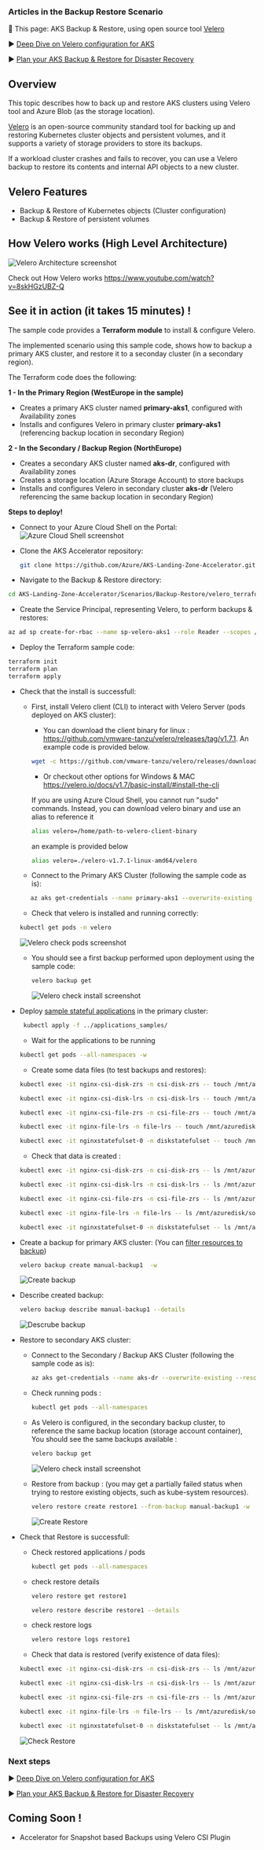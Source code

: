 ### Articles in the Backup Restore Scenario
🚩 This page: AKS Backup & Restore, using open source tool [Velero](https://velero.io) 

:arrow_forward: [Deep Dive on Velero configuration for AKS](./velero_terraform_sample)

:arrow_forward: [Plan your AKS Backup & Restore for Disaster Recovery](./plan_backup_restore.md)

## Overview

This topic describes how to back up and restore AKS clusters using Velero tool and Azure Blob (as the storage location). 

[Velero](https://velero.io) is an open-source community standard tool for backing up and restoring Kubernetes cluster objects and persistent volumes, and it supports a variety of storage providers to store its backups.

If a workload cluster crashes and fails to recover, you can use a Velero backup to restore its contents and internal API objects to a new cluster.

## Velero Features

- Backup & Restore of Kubernetes objects (Cluster configuration)
- Backup & Restore of persistent volumes


## How Velero works (High Level Architecture)

![Velero Architecture screenshot](./media/architecture_velero.png)

Check out How Velero works  https://www.youtube.com/watch?v=8skHGzUBZ-Q

## See it in action (it takes 15 minutes) !

The sample code provides a **Terraform module** to install & configure Velero.


The implemented scenario using this sample code, shows how to backup a primary AKS cluster, and restore it to a seconday cluster (in a secondary region).

The Terraform code does the following:

**1 - In the Primary Region (WestEurope in the sample)**
- Creates a primary AKS cluster named **primary-aks1**, configured with Availability zones
- Installs and configures Velero in primary cluster **primary-aks1** (referencing backup location in secondary Region)

**2 - In the Secondary / Backup Region (NorthEurope)**
- Creates a secondary AKS cluster named **aks-dr**, configured with Availability zones
- Creates a storage location (Azure Storage Account) to store backups 
- Installs and configures Velero in secondary cluster **aks-dr** (Velero referencing the same backup location in secondary Region)


**Steps to deploy!**

* Connect to your Azure Cloud Shell on the Portal:
![Azure Cloud Shell screenshot](./media/cloud_shell.png)

* Clone the AKS Accelerator repository: 
    ```bash
    git clone https://github.com/Azure/AKS-Landing-Zone-Accelerator.git
    ```

* Navigate to the Backup & Restore directory:
```bash
cd AKS-Landing-Zone-Accelerator/Scenarios/Backup-Restore/velero_terraform_sample
```

* Create the Service Principal, representing Velero, to perform backups & restores:

```bash
az ad sp create-for-rbac --name sp-velero-aks1 --role Reader --scopes /subscriptions/{subscriptionId}
```

* Deploy the Terraform sample code:

```bash
terraform init
terraform plan
terraform apply
```

* Check that the install is successfull: 
  - First, install Velero client (CLI) to interact with Velero Server (pods deployed on AKS cluster):
       - You can download the client binary for linux : https://github.com/vmware-tanzu/velero/releases/tag/v1.7.1. An example code is provided below.
       ```bash
       wget -c https://github.com/vmware-tanzu/velero/releases/download/v1.7.1/velero-v1.7.1-linux-amd64.tar.gz -O - | tar -xz
       ```
       - Or checkout other options for Windows & MAC  https://velero.io/docs/v1.7/basic-install/#install-the-cli

    If you are using Azure Cloud Shell, you cannot run "sudo" commands. Instead, you can download velero binary and use an alias to reference it
     ```bash
     alias velero=/home/path-to-velero-client-binary
    ``` 
    an example is provided below
    ```bash
    alias velero=./velero-v1.7.1-linux-amd64/velero
    ```


  - Connect to the Primary AKS Cluster (following the sample code as is): 
  ```bash
     az aks get-credentials --name primary-aks1 --overwrite-existing --resource-group primary-aks1
  ```
  
   - Check that velero is installed and running correctly: 
    ```bash
    kubectl get pods -n velero
    ```
     ![Velero check pods screenshot](./media/velero_check_pods.png)
  
  - You should see a first backup performed upon deployment using the sample code:
    ```bash
    velero backup get
    ```
    ![Velero check install screenshot](./media/velero_check_install.png)
  
  

* Deploy [sample stateful applications](./applications_samples/) in the primary cluster:

   ```bash
    kubectl apply -f ../applications_samples/
  ```

   - Wait for the applications to be running
    ```bash
    kubectl get pods --all-namespaces -w
    ```
   - Create some data files (to test backups and restores):
  ```bash
  kubectl exec -it nginx-csi-disk-zrs -n csi-disk-zrs -- touch /mnt/azuredisk/some-data-file.txt
  ```
  ```bash
  kubectl exec -it nginx-csi-disk-lrs -n csi-disk-lrs -- touch /mnt/azuredisk/some-data-file.txt
  ```
  ```bash
  kubectl exec -it nginx-csi-file-zrs -n csi-file-zrs -- touch /mnt/azuredisk/some-data-file.txt
  ```
  ```bash
  kubectl exec -it nginx-file-lrs -n file-lrs -- touch /mnt/azuredisk/some-data-file.txt
  ```
  ```bash
  kubectl exec -it nginxstatefulset-0 -n diskstatefulset -- touch /mnt/azuredisk/some-data-file.txt
  ```



    
  

     - Check that data is created :
  ```bash
  kubectl exec -it nginx-csi-disk-zrs -n csi-disk-zrs -- ls /mnt/azuredisk/some-data-file.txt
  ```
  ```bash
  kubectl exec -it nginx-csi-disk-lrs -n csi-disk-lrs -- ls /mnt/azuredisk/some-data-file.txt
  ```
  ```bash
  kubectl exec -it nginx-csi-file-zrs -n csi-file-zrs -- ls /mnt/azuredisk/some-data-file.txt
  ```
  ```bash
  kubectl exec -it nginx-file-lrs -n file-lrs -- ls /mnt/azuredisk/some-data-file.txt
  ```
  ```bash
  kubectl exec -it nginxstatefulset-0 -n diskstatefulset -- ls /mnt/azuredisk/some-data-file.txt
  ```

* Create a backup for primary AKS cluster: (You can [filter resources to backup](https://velero.io/docs/v1.8/resource-filtering/))

   ```bash
  velero backup create manual-backup1  -w
    ```
  ![Create backup](./media/create_backup.png)

* Describe created backup:

   ```bash
  velero backup describe manual-backup1 --details
    ```
     ![Descrube backup](./media/describe_backup.png)

* Restore to secondary AKS cluster:
  - Connect to the Secondary / Backup AKS Cluster (following the sample code as is): 
    ```bash
    az aks get-credentials --name aks-dr --overwrite-existing --resource-group aks-dr
    ```

  - Check running pods :
    ```bash
    kubectl get pods --all-namespaces
    ```

  - As Velero is configured, in the secondary backup cluster, to reference the same backup location (storage account container), You should see the same backups available :
    ```bash
    velero backup get
    ```
     ![Velero check install screenshot](./media/list_backups.png)
  
  - Restore from backup : (you may get a partially failed status when trying to restore existing objects, such as kube-system resources). 
    ```bash
    velero restore create restore1 --from-backup manual-backup1 -w
    ```
     ![Create Restore](./media/create_restore.png)

* Check that Restore is successfull:
  - Check restored applications / pods
    ```bash
    kubectl get pods --all-namespaces
    ```
  - check restore details 
    ```bash
    velero restore get restore1
    ```
     ```bash
    velero restore describe restore1 --details
    ```
  
   - check restore logs 
        ```bash
        velero restore logs restore1
        ```
  
   - Check that data is restored (verify existence of data files):
  ```bash
  kubectl exec -it nginx-csi-disk-zrs -n csi-disk-zrs -- ls /mnt/azuredisk/some-data-file.txt
  ```
  ```bash
  kubectl exec -it nginx-csi-disk-lrs -n csi-disk-lrs -- ls /mnt/azuredisk/some-data-file.txt
  ```
  ```bash
  kubectl exec -it nginx-csi-file-zrs -n csi-file-zrs -- ls /mnt/azuredisk/some-data-file.txt
  ```
  ```bash
  kubectl exec -it nginx-file-lrs -n file-lrs -- ls /mnt/azuredisk/some-data-file.txt
  ```
  ```bash
  kubectl exec -it nginxstatefulset-0 -n diskstatefulset -- ls /mnt/azuredisk/some-data-file.txt
  ```
  
  ![Check Restore](./media/check_restore.png)
  
  

### Next steps

:arrow_forward: [Deep Dive on Velero configuration for AKS](./velero_terraform_sample)

:arrow_forward: [Plan your AKS Backup & Restore for Disaster Recovery](./plan_backup_restore.md)


## Coming Soon !
* Accelerator for Snapshot based Backups using Velero CSI Plugin 


